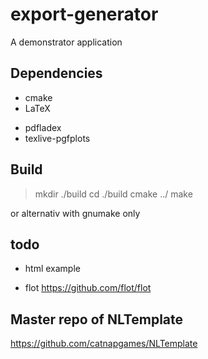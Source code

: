 # export-generator #

A demonstrator application

## Dependencies ##

- cmake
- LaTeX
 * pdfladex
 * texlive-pgfplots


## Build ##

> mkdir ./build
> cd ./build
> cmake ../
> make

or alternativ with gnumake only



## todo ##

- html example
 * flot https://github.com/flot/flot

## Master repo of NLTemplate ##

https://github.com/catnapgames/NLTemplate


